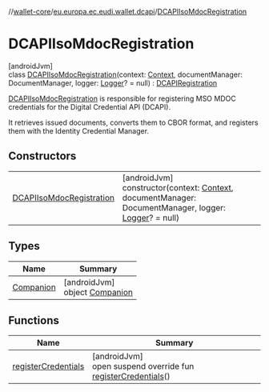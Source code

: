 //[wallet-core](../../../index.md)/[eu.europa.ec.eudi.wallet.dcapi](../index.md)/[DCAPIIsoMdocRegistration](index.md)

# DCAPIIsoMdocRegistration

[androidJvm]\
class [DCAPIIsoMdocRegistration](index.md)(context: [Context](https://developer.android.com/reference/kotlin/android/content/Context.html), documentManager: DocumentManager, logger: [Logger](../../eu.europa.ec.eudi.wallet.logging/-logger/index.md)? = null) : [DCAPIRegistration](../-d-c-a-p-i-registration/index.md)

[DCAPIIsoMdocRegistration](index.md) is responsible for registering MSO MDOC credentials for the Digital Credential API (DCAPI).

It retrieves issued documents, converts them to CBOR format, and registers them with the Identity Credential Manager.

## Constructors

| | |
|---|---|
| [DCAPIIsoMdocRegistration](-d-c-a-p-i-iso-mdoc-registration.md) | [androidJvm]<br>constructor(context: [Context](https://developer.android.com/reference/kotlin/android/content/Context.html), documentManager: DocumentManager, logger: [Logger](../../eu.europa.ec.eudi.wallet.logging/-logger/index.md)? = null) |

## Types

| Name | Summary |
|---|---|
| [Companion](-companion/index.md) | [androidJvm]<br>object [Companion](-companion/index.md) |

## Functions

| Name | Summary |
|---|---|
| [registerCredentials](register-credentials.md) | [androidJvm]<br>open suspend override fun [registerCredentials](register-credentials.md)() |
